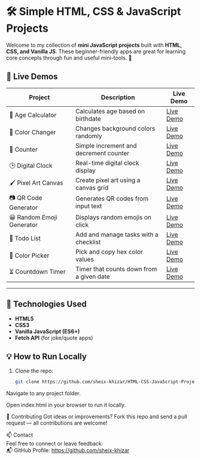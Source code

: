 # 🛠️ Simple HTML, CSS & JavaScript Projects

Welcome to my collection of **mini JavaScript projects** built with **HTML, CSS, and Vanilla JS**. These beginner-friendly apps are great for learning core concepts through fun and useful mini-tools. 🎯

## 🔗 Live Demos

| Project | Description | Live Demo |
|--------|-------------|-----------|
| 👶 Age Calculator              | Calculates age based on birthdate               | [Live Demo](https://agecalculator-topaz.vercel.app/) |
| 🎨 Color Changer               | Changes background colors randomly              | [Live Demo](https://color-changer-ashy.vercel.app/) |
| 🔢 Counter                     | Simple increment and decrement counter          | [Live Demo](https://counter-eight-teal.vercel.app/) |
| 🕒 Digital Clock               | Real-time digital clock display                 | [Live Demo](https://digital-clock-iota-ivory.vercel.app/) |
| 🖌️ Pixel Art Canvas           | Create pixel art using a canvas grid            | [Live Demo](https://pixer-art-canvas.vercel.app/) |
| 📷 QR Code Generator           | Generates QR codes from input text              | [Live Demo](https://qr-code-generator-gold-zeta.vercel.app/) |
| 😀 Random Emoji Generator      | Displays random emojis on click                 | [Live Demo](https://random-emoji-generator-psi.vercel.app/) |
| 📝 Todo List                  | Add and manage tasks with a checklist           | [Live Demo](https://todo-list-amber-phi-46.vercel.app/) |
| 🎨 Color Picker                | Pick and copy hex color values                  | [Live Demo](https://color-picker-two-puce.vercel.app/) |
| ⏳ Countdown Timer             | Timer that counts down from a given date        | [Live Demo](https://countdown-timer-sigma-beige.vercel.app/) |


---

## 🧰 Technologies Used

- **HTML5**
- **CSS3**
- **Vanilla JavaScript (ES6+)**
- **Fetch API** (for joke/quote apps)


## 💡 How to Run Locally

1. Clone the repo:
   ```bash
   git clone https://github.com/sheix-khizar/HTML-CSS-JavaScript-Projects-1.git

Navigate to any project folder.

Open index.html in your browser to run it locally.

🤝 Contributing
Got ideas or improvements?
Fork this repo and send a pull request — all contributions are welcome!

📫 Contact <br>
Feel free to connect or leave feedback:
<br>
📬 GitHub Profile: https://github.com/sheix-khizar

